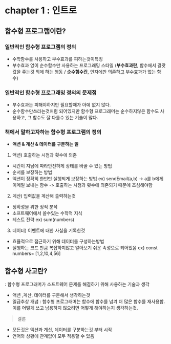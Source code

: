 # chapter 1 : 인트로

## 함수형 프로그램이란?

### 일반적인 함수형 프로그램의 정의

- 수학함수를 사용하고 부수효과를 피하는것이특징
- 부수효과 없이 순수함수만 사용하는 프로그래밍 스타일
  (**부수효과란**, 함수에서 결괏값을 주는것 외에 하는 행동 / **순수함수란**, 인자에만 의존하고 부수효과가 없는 함수)

### 일반적인 함수형 프로그래밍 정의의 문제점

- 부수효과는 피해야하지만 필요할때가 아예 없지 않다.
- 순수함수만쓰라는것처럼 되어있지만 함수형 프로그래머는 순수하지않은 함수도 사용하고, 그 함수도 잘 다룰수 있는 기술이 많다.

### 책에서 말하고자하는 함수형 프로그램의 정의

- **액션 & 계산 & 데이터를 구분하는 일**

1. 액션) 호출하는 시점과 횟수에 의존

- 시간이 지남에 따라안전하게 상태를 바꿀 수 있는 방법
- 순서를 보장하는 방법
- 액션이 정확히 한번만 실행되게 보장하는 방법
  ex) sendEmail(a,b) -> a를 b에게 이메일 보내는 함수 -> 호출하는 시점과 횟수에 의존되기 때문에 조심해야함

2. 계산) 입력값을 계산해 출력하는것

- 정확성을 위한 정적 분석
- 소프트웨어에서 쓸수있는 수학적 지식
- 테스트 전략
  ex) sum(numbers)

3. 데이터) 이벤트에 대한 사실을 기록한것

- 효율적으로 접근하기 위해 데이터를 구성하는방법
- 실행하는 코드 만큼 복잡하지않고 알아보기 쉬운 속성으로 되어있음
  ex) const numbers= [1,2,10,4,56]

## 함수형 사고란?

: 함수형 프로그래머가 소프트웨어 문제를 해결하기 위해 사용하는 기술과 생각

- 액션 ,계산, 데이터를 구분해서 생각하는것
- 일급추상 개념 : 함수형 프로그래머는 함수에 함수를 넘겨 더 많은 함수를 재사용함. 이를 어떻게 쓰고 남용하지 않으려면 어떻게 해야하는지 생각하는것.

> 결론

- 모든것은 액션과 계산, 데이터를 구분하는것 부터 시작
- 언어와 상황에 관계없이 모두 적용할 수 있음
